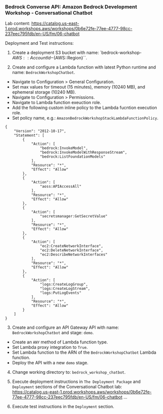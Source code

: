 ### Bedrock Converse API: Amazon Bedrock Development Workshop - Conversational Chatbot

Lab content: https://catalog.us-east-1.prod.workshops.aws/workshops/0b6e72fe-77ee-4777-98cc-237eec795fdb/en-US/fm/06-chatbot

Deployment and Test instructions:

1. Create a deployment S3 bucket with name: `bedrock-workshop-${AWS::AccountId}-${AWS::Region}``.

2. Create and configure a Lambda function with latest Python runtime and name: `BedrockWorkshopChatbot`.

- Navigate to Configuration > General Configuration.
- Set max values for timeout (15 minutes), memory (10240 MB), and ephemeral storage (10240 MB).
- Navigate to Configuration > Permissions.
- Navigate to Lambda function exeuction role.
- Add the following custom inline policy to the Lambda fucntion execution role.
- Set policy name, e.g.: `AmazonBedrockWorkshopStackLambdaFunctionPolicy`.

```
{
	"Version": "2012-10-17",
	"Statement": [
		{
			"Action": [
				"bedrock:InvokeModel",
				"bedrock:InvokeModelWithResponseStream",
				"bedrock:ListFoundationModels"
			],
			"Resource": "*",
			"Effect": "Allow"
		},
		{
			"Action": [
				"aoss:APIAccessAll"
			],
			"Resource": "*",
			"Effect": "Allow"
		},
		{
			"Action": [
				"secretsmanager:GetSecretValue"
			],
			"Resource": "*",
			"Effect": "Allow"
		},
		{
			"Action": [
				"ec2:CreateNetworkInterface",
				"ec2:DeleteNetworkInterface",
				"ec2:DescribeNetworkInterfaces"
			],
			"Resource": "*",
			"Effect": "Allow"
		},
		{
			"Action": [
				"logs:CreateLogGroup",
				"logs:CreateLogStream",
				"logs:PutLogEvents"
			],
			"Resource": "*",
			"Effect": "Allow"
		}
	]
}
```

3. Create and configure an API Gateway API with name: `BedrockWorkshopChatbot` and stage: `demo`.

- Create an `ANY` method of Lambda function type.
- Set Lambda proxy integration to `True`.
- Set Lambda function to the ARN of the `BedrockWorkshopChatbot` Lambda function.
- Deploy the API with a new `demo` stage.
 
4. Change working directory to: `bedrock_workshop_chatbot`.

5. Execute deployment instructions in `The Deployment Package` and `Deployment` sections of the Conversational Chatbot lab: https://catalog.us-east-1.prod.workshops.aws/workshops/0b6e72fe-77ee-4777-98cc-237eec795fdb/en-US/fm/06-chatbot ...

6. Execute test instructions in the `Deployment` section.
